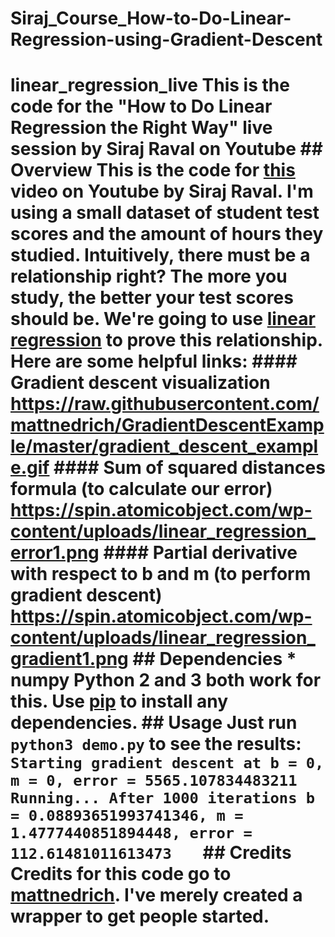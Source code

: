 # Siraj_Course_How-to-Do-Linear-Regression-using-Gradient-Descent
# linear_regression_live This is the code for the "How to Do Linear Regression the Right Way" live session by Siraj Raval on Youtube   ## Overview  This is the code for [this](https://youtu.be/uwwWVAgJBcM) video on Youtube by Siraj Raval. I'm using a small dataset of student test scores and the amount of hours they studied. Intuitively, there must be a relationship right? The more you study, the better your test scores should be. We're going to use [linear regression](https://onlinecourses.science.psu.edu/stat501/node/250) to prove this relationship.   Here are some helpful links:  #### Gradient descent visualization https://raw.githubusercontent.com/mattnedrich/GradientDescentExample/master/gradient_descent_example.gif  #### Sum of squared distances formula (to calculate our error) https://spin.atomicobject.com/wp-content/uploads/linear_regression_error1.png  #### Partial derivative with respect to b and m (to perform gradient descent) https://spin.atomicobject.com/wp-content/uploads/linear_regression_gradient1.png  ## Dependencies  * numpy  Python 2 and 3 both work for this. Use [pip](https://pip.pypa.io/en/stable/) to install any dependencies.  ## Usage  Just run ``python3 demo.py`` to see the results:     ``` Starting gradient descent at b = 0, m = 0, error = 5565.107834483211 Running... After 1000 iterations b = 0.08893651993741346, m = 1.4777440851894448, error = 112.61481011613473    ```  ## Credits  Credits for this code go to [mattnedrich](https://github.com/mattnedrich). I've merely created a wrapper to get people started. 
